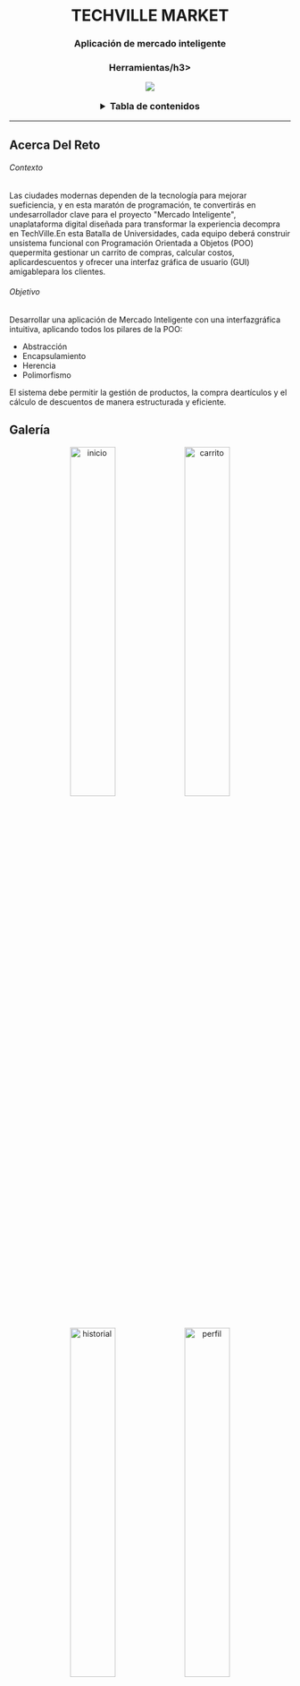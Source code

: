<h1 align="center">TECHVILLE MARKET</h1>
<h3 align="center">Aplicación de mercado inteligente</h3>

<h3 align="center">Herramientas/h3>

<p align="center">
  <a href="https://skillicons.dev">
    <img src="https://skillicons.dev/icons?i=java,github,vscode&theme=dark" />
  </a>
</p>

<!-- TANLA DE CONTENIDOS-->
<details>
  <summary>Tabla de contenidos</summary>
  <ol>
    <li><a href="#about">Acerca del reto</a></li>
    <li><a href="#gallery">Galeria</a></li>
    <li><a href="#code">Estructura de código</a></li>
    <li><a href="#credits">Integrantes</a></li>
  </ol>
</details>

---


<!-- acerca del reto -->
<h2 id="about">Acerca Del Reto</h2>
<h6>Contexto</h6>
<p>Las ciudades modernas dependen de la tecnología para mejorar sueficiencia, y en esta maratón de programación, te convertirás en undesarrollador clave para el proyecto "Mercado Inteligente", unaplataforma digital diseñada para transformar la experiencia decompra en TechVille.En esta Batalla de Universidades, cada equipo deberá construir unsistema funcional con Programación Orientada a Objetos (POO) quepermita gestionar un carrito de compras, calcular costos, aplicardescuentos y ofrecer una interfaz gráfica de usuario (GUI) amigablepara los clientes.</p>
<h6>Objetivo</h6>
<p>Desarrollar una aplicación de Mercado Inteligente con una interfazgráfica intuitiva, aplicando todos los pilares de la POO:
</p>
<ul>
  <li>Abstracción</li>
  <li>Encapsulamiento</li>
  <li>Herencia</li>
  <li>Polimorfismo</li>
</ul>
<p>El sistema debe permitir la gestión de productos, la compra deartículos y el cálculo de descuentos de manera estructurada y eficiente.</p>
<!-- Galleria -->
<h2 id="gallery">Galería</h2>
<p align="center" width="100%">
  <img src="./assets/inicio.PNG" alt="inicio" width="40%">
  <img src="./assets/carrito.PNG" alt="carrito" width="40%">
</p>
<p align="center" width="100%">
  <img src="./assets/historial.PNG" alt="historial" width="40%">
  <img src="./assets/perfil.PNG" alt="perfil" width="40%">
</p>

<!-- Código -->
<h2 id="code">Estructura de Código</h2>
<h5>Clases.</h5>
<h6>Package: Controler - Cart</h6>
<pre>
<code>
package controller;

import model.Product;
import java.util.ArrayList;
import java.util.List;

public class Cart {
    private List<Product> cartItems = new ArrayList<>();

    public void addToCart(Product product) {
        cartItems.add(product);
    }

    public List<Product> getCartItems() {
        return cartItems;
    }

    public double calculateTotal() {
        double total = cartItems.stream().mapToDouble(Product::getPrice).sum();
        return applyDiscount(total, cartItems.size());
    }

    private double applyDiscount(double total, int itemCount) {
        int discountLevel = Math.min(itemCount / 5, 8);
        double discount = discountLevel * 5.0;
        return total * (1 - discount / 100);
    }    

    public void clearCart() {
        cartItems.clear();
    }    
}

</code>
</pre>
<h6>Package: Controler - Store</h6>
<pre>
<code>
package controller;

import model.Product;
import model.Category;
import java.util.ArrayList;
import java.util.List;

public class Store {
    private List<Product> products = new ArrayList<>();

    public Store() {
        loadProducts();
    }

    private void loadProducts() {
        products.add(createProduct(Category.AUDIO, "Auriculares Sony", 150, 10, "/resources/audio.png"));
        products.add(createProduct(Category.AUDIO, "Micrófono Shure", 250, 7, "/resources/audio.png"));
        products.add(createProduct(Category.AUDIO, "Bocinas JBL", 300, 5, "/resources/audio.png"));

        products.add(createProduct(Category.COMPUTERS, "Laptop ASUS ROG", 1200, 5, "/resources/computers.png"));
        products.add(createProduct(Category.COMPUTERS, "PC Gamer Alienware", 2500, 3, "/resources/computers.png"));
        products.add(createProduct(Category.COMPUTERS, "Monitor LG 27\"", 350, 6, "/resources/computers.png"));

        products.add(createProduct(Category.GAMING, "Consola PS5", 499, 12, "/resources/gaming.png"));
        products.add(createProduct(Category.GAMING, "Teclado Mecánico Razer", 130, 10, "/resources/gaming.png"));
        products.add(createProduct(Category.GAMING, "Mouse Logitech G Pro", 80, 15, "/resources/gaming.png"));

        products.add(createProduct(Category.SMARTPHONES, "iPhone 15", 999, 8, "/resources/smarthphone.png"));
        products.add(createProduct(Category.SMARTPHONES, "Samsung Galaxy S23", 850, 10, "/resources/smarthphone.png"));
        products.add(createProduct(Category.SMARTPHONES, "Google Pixel 7", 750, 7, "/resources/smarthphone.png"));

        products.add(createProduct(Category.TABLETS, "iPad Pro", 1100, 6, "/resources/tablets.png"));
        products.add(createProduct(Category.TABLETS, "Samsung Galaxy Tab S8", 900, 8, "/resources/tablets.png"));
        products.add(createProduct(Category.TABLETS, "Microsoft Surface Pro", 1200, 4, "/resources/tablets.png"));

        products.add(createProduct(Category.TELEVISION, "Samsung QLED 55\"", 1400, 4, "/resources/television.png"));
        products.add(createProduct(Category.TELEVISION, "LG OLED 65\"", 2200, 3, "/resources/television.png"));
        products.add(createProduct(Category.TELEVISION, "Sony Bravia XR", 1800, 5, "/resources/television.png"));

        products.add(createProduct(Category.VIDEO, "Cámara Canon EOS R5", 3500, 2, "/resources/video.png"));
        products.add(createProduct(Category.VIDEO, "GoPro Hero 11", 500, 10, "/resources/video.png"));
        products.add(createProduct(Category.VIDEO, "Dron DJI Mavic Air 2", 1200, 5, "/resources/video.png"));
    }

    private Product createProduct(Category category, String name, double price, int stockQuantity, String imagePath) {
        String fullPath = getClass().getResource(imagePath) != null ? getClass().getResource(imagePath).toString() : "";
        return new Product(category, name, price, stockQuantity, fullPath);
    }
    
    public List<Product> getProducts() {
        return products;
    }
}

</code>
</pre>
<h6>Package: Controler - Controller</h6>
<pre>
<code>
package controller;

import controller.Store;
import controller.Cart;
import model.User;
import model.Product;
import model.Category;
import javafx.fxml.FXML;
import javafx.collections.FXCollections;
import javafx.collections.ObservableList;
import javafx.scene.control.*;
import javafx.scene.image.Image;
import javafx.scene.image.ImageView;
import javafx.scene.layout.GridPane;
import javafx.scene.layout.VBox;
import javafx.stage.Stage;
import javafx.scene.control.Button;

import java.util.List;

public class Controller {
    private Store store = new Store();
    private Cart cart = new Cart();
    private User user;
    private Stage stage;

    public Controller() {
        this.user = new User("Usuario", "correo@example.com");
    }

    public void setStage(Stage stage) {
        this.stage = stage;
    }

    @FXML private TabPane tabPane;
    @FXML private GridPane productGrid;
    @FXML private ListView<Product> cartList;
    @FXML private ListView<String> historyList;
    @FXML private Label totalLabel;
    @FXML private ComboBox<Category> categoryFilter;
    @FXML private Label userLabel;
    @FXML private Label userNameLabel;
    @FXML private Label userEmailLabel;
    @FXML private TextField nameField;
    @FXML private TextField emailField;
    @FXML private PasswordField passwordField;
    @FXML private Button saveProfileButton;
    @FXML private Label profileNameLabel;
    @FXML private Label profileEmailLabel;

    public void initialize() {
        updateUserInterface();
        initializeProductGrid();
        initializeProfile();
    }

    private void updateUserInterface() {
        if (userLabel != null) {
            userLabel.setText("Bienvenido, " + user.getName());
        }
        userNameLabel.setText("Usuario: " + user.getName());
        userEmailLabel.setText("Correo: " + user.getEmail());
    }

    private void initializeProductGrid() {
        loadProducts(store.getProducts());
        categoryFilter.getItems().addAll(Category.values());
        categoryFilter.setOnAction(e -> filterProducts());
    }

    private void loadProducts(List<Product> products) {
        productGrid.getChildren().clear();
        int row = 0, col = 0;
        for (Product product : products) {
            VBox productBox = createProductBox(product);
            productGrid.add(productBox, col, row);

            col++;
            if (col > 2) {
                col = 0;
                row++;
            }
        }
    }

    private VBox createProductBox(Product product) {
        ImageView imageView = new ImageView(new Image(product.getImagePath()));
        imageView.setFitWidth(100);
        imageView.setFitHeight(100);

        Label nameLabel = new Label(product.getName());
        Label priceLabel = new Label("$" + product.getPrice());
        Button addToCartButton = new Button("Agregar al carrito");
        addToCartButton.setOnAction(event -> addToCart(product));

        VBox productBox = new VBox(5, imageView, nameLabel, priceLabel, addToCartButton);
        productBox.setStyle("-fx-padding: 10px; -fx-border-color: #ddd; -fx-background-color: #f9f9f9; -fx-alignment: center;");
        return productBox;
    }

    @FXML
    private void addToCart(Product product) {
        cart.addToCart(product);
        cartList.getItems().add(product);
        updateTotal();
    }

    public void clearCart() {
        cart.clearCart();
        cartList.getItems().clear();
        updateTotal();
    }

    @FXML
    private void checkout() {
        if (!cartList.getItems().isEmpty()) {
            historyList.getItems().add("Compra realizada: $" + cart.calculateTotal());
            cartList.getItems().clear();
            cart.clearCart();
            updateTotal();
        }
    }

    private void updateTotal() {
        totalLabel.setText("Total: $" + cart.calculateTotal());
    }

    private void filterProducts() {
        Category selectedCategory = categoryFilter.getValue();
        List<Product> filteredList = store.getProducts().stream()
                .filter(p -> selectedCategory == null || p.getCategory() == selectedCategory)
                .toList();
        loadProducts(filteredList);
    }

    @FXML
    private void clearFilters() {
        categoryFilter.setValue(null);
        loadProducts(store.getProducts());
    }

    @FXML
    private void sortByName() {
        List<Product> sortedList = store.getProducts().stream()
                .sorted((p1, p2) -> p1.getName().compareToIgnoreCase(p2.getName()))
                .toList();
        loadProducts(sortedList);
    }

    @FXML
    private void sortByPrice() {
        List<Product> sortedList = store.getProducts().stream()
                .sorted((p1, p2) -> Double.compare(p1.getPrice(), p2.getPrice()))
                .toList();
        loadProducts(sortedList);
    }

    @FXML
    private void viewProfile() {
        tabPane.getSelectionModel().select(3);
    }

    @FXML
    private void viewCart() {
        tabPane.getSelectionModel().select(1);
    }

    @FXML
    private void viewHistory() {
        tabPane.getSelectionModel().select(2);
    }

    @FXML
    private void goHome() {
        tabPane.getSelectionModel().select(0);
        loadProducts(store.getProducts());
    }

    private void initializeProfile() {
        nameField.setText(user.getName());
        emailField.setText(user.getEmail());
        profileNameLabel.setText("Nombre: " + user.getName());
        profileEmailLabel.setText("Correo: " + user.getEmail());
    }

    @FXML
    private void saveProfile() {
        String newName = nameField.getText().trim();
        String newEmail = emailField.getText().trim();

        if (!newName.isEmpty() && !newEmail.isEmpty()) {
            user.setName(newName);
            user.setEmail(newEmail);
            updateUserInterface();
            initializeProfile();
            showAlert("Perfil actualizado", "Los datos del perfil han sido guardados correctamente.");
        } else {
            showAlert("Error", "Por favor, completa todos los campos.");
        }
    }

    private void showAlert(String title, String message) {
        Alert alert = new Alert(Alert.AlertType.INFORMATION);
        alert.setTitle(title);
        alert.setHeaderText(null);
        alert.setContentText(message);
        alert.showAndWait();
    }
}


</code>
</pre>
<h6>Package: Model</h6>
<p>Paquete encargado de la creación de los productos y usuario.</p>
<h6>Package: Model - Product / Category</h6>
<pre>
<code>
package model;

import javafx.scene.image.Image;

public class Product {
    private Category category;
    private String name;
    private double price;
    private int stockQuantity;
    private int cartQuantity;
    private Image img;
    private String imgPath;

    public Product(Category category, String name, double price, int stockQuantity, String imgPath) {
        this.category = category;
        this.name = name;
        this.price = price;
        this.stockQuantity = stockQuantity;
        this.cartQuantity = 0;
        this.imgPath = imgPath;
        this.img = new Image(imgPath);
    }

    public Category getCategory() { return category; }
    public String getName() { return name; }
    public double getPrice() { return price; }
    public int getStockQuantity() { return stockQuantity; }
    public int getCartQuantity() { return cartQuantity; }
    public String getImagePath() { return imgPath; }
    public Image getImage() { return img; }

    public void setCartQuantity(int cartQuantity) {
        if (cartQuantity >= 0 && cartQuantity <= stockQuantity) {
            this.cartQuantity = cartQuantity;
        }
    }

    public void reduceStock() {
        if (cartQuantity > 0) {
            stockQuantity -= cartQuantity;
            cartQuantity = 0;
        }
    }

    @Override
    public String toString() {
        return name + " - $" + price + " (Stock: " + stockQuantity + ")";
    }
}

package model;

public enum Category {
    AUDIO,
    COMPUTERS,
    GAMING,
    SMARTPHONES,
    TABLETS,
    TELEVISION,
    VIDEO;
}

</code>
</pre>
<h6>Package: Model - User</h6>
<pre>
<code>

</code>
</pre>


<!-- Credits -->

<h2 id="credits">Creditos</h2>

<p>Pueden encontrar el enlace del video del proyecto en el siguiente enlace</p>
<strong>Youtube:</strong> <a href="#">Presiona aqui</a>

<h6>Integrantes</h6>

<p>
  <strong>Participante 1:</strong> Alejandro Ramirez<br>
  <strong>GitHub:</strong> <a href="https://github.com/Alejo12680">https://github.com/Alejo12680</a>
  <br>
  <strong>Participante 2:</strong> Jhonatan Benavides<br>
  <strong>GitHub:</strong> <a href="https://github.com/jhona-esteban">https://github.com/jhona-esteban</a>
  <br>
  <strong>Participante 3:</strong> Samuel Rivera<br>
  <strong>GitHub:</strong> <a href="https://github.com/dnbsammie">https://github.com/dnbsammie</a>
</p>
